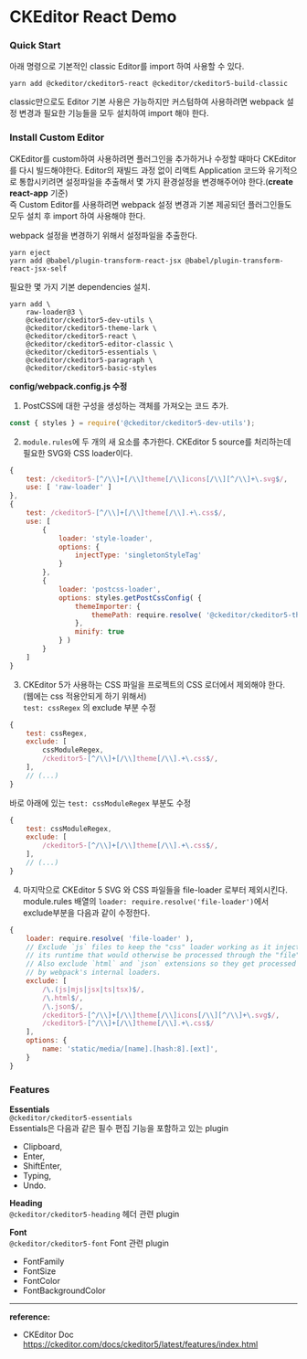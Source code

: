# CKEditor React Demo

### Quick Start

아래 명령으로 기본적인 classic Editor를 import 하여 사용할 수 있다.

```
yarn add @ckeditor/ckeditor5-react @ckeditor/ckeditor5-build-classic
```

classic만으로도 Editor 기본 사용은 가능하지만 커스텀하여 사용하려면 webpack 설정 변경과 필요한 기능들을 모두 설치하여 import 해야 한다.

### Install Custom Editor

CKEditor를 custom하여 사용하려면 플러그인을 추가하거나 수정할 때마다 CKEditor를 다시 빌드해야한다. Editor의 재빌드 과정 없이 리액트 Application 코드와 유기적으로 통합시키려면 설정파일을 추출해서 몇 가지 환경설정을 변경해주어야 한다.(**create react-app** 기준)  
즉 Custom Editor를 사용하려면 webpack 설정 변경과 기본 제공되던 플러그인들도 모두 설치 후 import 하여 사용해야 한다.

webpack 설정을 변경하기 위해서 설정파일을 추출한다.

```
yarn eject
yarn add @babel/plugin-transform-react-jsx @babel/plugin-transform-react-jsx-self
```

필요한 몇 가지 기본 dependencies 설치.

```
yarn add \
    raw-loader@3 \
    @ckeditor/ckeditor5-dev-utils \
    @ckeditor/ckeditor5-theme-lark \
    @ckeditor/ckeditor5-react \
    @ckeditor/ckeditor5-editor-classic \
    @ckeditor/ckeditor5-essentials \
    @ckeditor/ckeditor5-paragraph \
    @ckeditor/ckeditor5-basic-styles
```

**config/webpack.config.js 수정**

1. PostCSS에 대한 구성을 생성하는 객체를 가져오는 코드 추가.

```javascript
const { styles } = require('@ckeditor/ckeditor5-dev-utils');
```

2. `module.rules`에 두 개의 새 요소를 추가한다. CKEditor 5 source를 처리하는데 필요한 SVG와 CSS loader이다.

```javascript
{
    test: /ckeditor5-[^/\\]+[/\\]theme[/\\]icons[/\\][^/\\]+\.svg$/,
    use: [ 'raw-loader' ]
},
{
    test: /ckeditor5-[^/\\]+[/\\]theme[/\\].+\.css$/,
    use: [
        {
            loader: 'style-loader',
            options: {
                injectType: 'singletonStyleTag'
            }
        },
        {
            loader: 'postcss-loader',
            options: styles.getPostCssConfig( {
                themeImporter: {
                    themePath: require.resolve( '@ckeditor/ckeditor5-theme-lark' )
                },
                minify: true
            } )
        }
    ]
}
```

3. CKEditor 5가 사용하는 CSS 파일을 프로젝트의 CSS 로더에서 제외해야 한다. (웹에는 css 적용안되게 하기 위해서)  
   `test: cssRegex` 의 exclude 부분 수정

```javascript
{
    test: cssRegex,
    exclude: [
        cssModuleRegex,
        /ckeditor5-[^/\\]+[/\\]theme[/\\].+\.css$/,
    ],
    // (...)
}
```

바로 아래에 있는 `test: cssModuleRegex` 부분도 수정

```javascript
{
    test: cssModuleRegex,
    exclude: [
        /ckeditor5-[^/\\]+[/\\]theme[/\\].+\.css$/,
    ],
    // (...)
}
```

4. 마지막으로 CKEditor 5 SVG 와 CSS 파일들을 file-loader 로부터 제외시킨다.  
   module.rules 배열의 `loader: require.resolve('file-loader')`에서 exclude부분을 다음과 같이 수정한다.

```javascript
{
    loader: require.resolve( 'file-loader' ),
    // Exclude `js` files to keep the "css" loader working as it injects
    // its runtime that would otherwise be processed through the "file" loader.
    // Also exclude `html` and `json` extensions so they get processed
    // by webpack's internal loaders.
    exclude: [
        /\.(js|mjs|jsx|ts|tsx)$/,
        /\.html$/,
        /\.json$/,
        /ckeditor5-[^/\\]+[/\\]theme[/\\]icons[/\\][^/\\]+\.svg$/,
        /ckeditor5-[^/\\]+[/\\]theme[/\\].+\.css$/
    ],
    options: {
        name: 'static/media/[name].[hash:8].[ext]',
    }
}
```

### Features

**Essentials**  
`@ckeditor/ckeditor5-essentials`  
Essentials은 다음과 같은 필수 편집 기능을 포함하고 있는 plugin

- Clipboard,
- Enter,
- ShiftEnter,
- Typing,
- Undo.

**Heading**  
`@ckeditor/ckeditor5-heading`
헤더 관련 plugin

**Font**  
`@ckeditor/ckeditor5-font`
Font 관련 plugin

- FontFamily
- FontSize
- FontColor
- FontBackgroundColor

<hr>

**reference:**

- CKEditor Doc  
  <https://ckeditor.com/docs/ckeditor5/latest/features/index.html>

